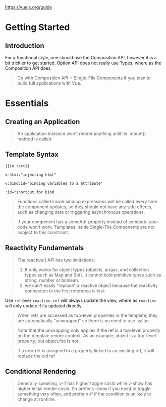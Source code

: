 https://vuejs.org/guide

# Getting Started

## Introduction

For a functional style, one should use the Composition API, however it is a bit trickier to get started.
Option API does not really use Types, where as the Composition API does.

> Go with Composition API + Single-File Components if you plan to build full applications with Vue.

# Essentials

## Creating an Application

> An application instance won't render anything until its .mount() method is called.

## Template Syntax

`{{in text}}`

`v-html:"injecting html"`

`v:bind:id="binding variables to a attribute"`

`:id="shortcut for bind`

> Functions called inside binding expressions will be called every time the component updates, so they should not have any side effects, such as changing data or triggering asynchronous operations.

> If your component has a someAttr property instead of someattr, your code won't work. Templates inside Single-File Components are not subject to this constraint.

## Reactivity Fundamentals

> The reactive() API has two limitations:
> 
> 1. It only works for object types (objects, arrays, and collection types such as Map and Set). It cannot hold primitive types such as string, number or boolean.
> 2. we can't easily "replace" a reactive object because the reactivity connection to the first reference is lost:

Use `ref` over `reactive`. `ref` will always update the view, where as `reactive` will only update if its updated directly.

> When refs are accessed as top-level properties in the template, they are automatically "unwrapped" so there is no need to use .value

> Note that the unwrapping only applies if the ref is a top-level property on the template render context. As an example, object is a top-level property, but object.foo is not.

> If a new ref is assigned to a property linked to an existing ref, it will replace the old ref

## Conditional Rendering

> Generally speaking, v-if has higher toggle costs while v-show has higher initial render costs. So prefer v-show if you need to toggle something very often, and prefer v-if if the condition is unlikely to change at runtime.
